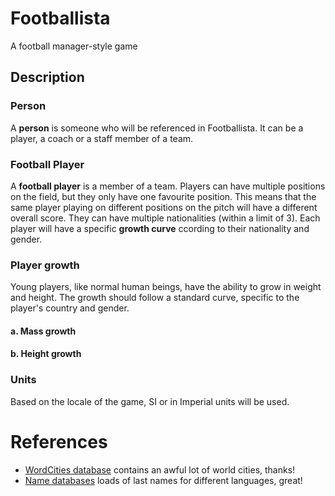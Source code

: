 # Footballista
A football manager-style game

## Description

### Person
A __person__ is someone who will be referenced in Footballista. It can be a player, a coach or a staff member of a team.

### Football Player
A __football player__ is a member of a team. Players can have multiple positions on the field, but they only have one favourite position. This means that the same player playing on different positions on the pitch will have a different overall score. They can have multiple nationalities (within a limit of 3). Each player will have a specific __growth curve__ ccording to their nationality and gender. 


### Player growth
Young players, like normal human beings, have the ability to grow in weight and height. The growth should follow a standard curve, specific to the player's country and gender. 

#### a. Mass growth

#### b. Height growth


### Units
Based on the locale of the game, SI or in Imperial units will be used.


# References

* [WordCities database](https://simplemaps.com/data/world-cities) contains an awful lot of world cities, thanks!
* [Name databases](https://github.com/smashew/NameDatabases) loads of last names for different languages, great!